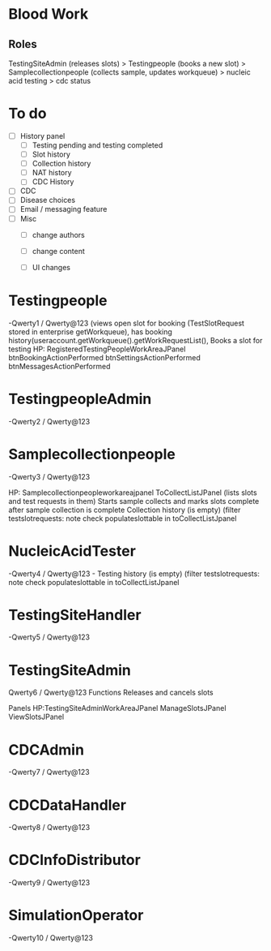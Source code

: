 # Blood Work

## Roles

TestingSiteAdmin (releases slots) > Testingpeople (books a new slot) > Samplecollectionpeople (collects sample, updates workqueue) > nucleic acid testing > cdc status

# To do
- [ ] History panel
	- [ ] Testing pending and testing completed
	- [ ] Slot history
	- [ ] Collection history
	- [ ] NAT history
	- [ ] CDC History
- [ ] CDC
- [ ] Disease choices
- [ ] Email / messaging feature
- [ ] Misc
	- [ ] change authors
	- [ ] change content 
	- [ ] UI changes


# Testingpeople
-Qwerty1 / Qwerty@123
(views open slot for booking (TestSlotRequest stored in enterprise getWorkqueue), has booking history(useraccount.getWorkqueue().getWorkRequestList(), Books a slot for testing
HP: RegisteredTestingPeopleWorkAreaJPanel
btnBookingActionPerformed
btnSettingsActionPerformed
btnMessagesActionPerformed

# TestingpeopleAdmin
-Qwerty2 / Qwerty@123

# Samplecollectionpeople
-Qwerty3 / Qwerty@123

HP: Samplecollectionpeopleworkareajpanel
ToCollectListJPanel (lists slots and test requests in them)
Starts sample collects and marks slots complete after sample collection is complete
Collection history (is empty) (filter testslotrequests: note check populateslottable in toCollectListJpanel

# NucleicAcidTester
-Qwerty4 / Qwerty@123
	- Testing history (is empty) (filter testslotrequests: note check populateslottable in toCollectListJpanel
	
# TestingSiteHandler
-Qwerty5 / Qwerty@123

# TestingSiteAdmin
Qwerty6 / Qwerty@123
Functions
Releases and cancels slots

Panels
HP:TestingSiteAdminWorkAreaJPanel
ManageSlotsJPanel
ViewSlotsJPanel

# CDCAdmin
-Qwerty7 / Qwerty@123

# CDCDataHandler
-Qwerty8 / Qwerty@123

# CDCInfoDistributor
-Qwerty9 / Qwerty@123

# SimulationOperator
-Qwerty10 / Qwerty@123